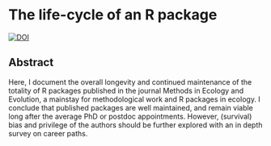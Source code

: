 # The life-cycle of an R package

[![DOI](https://zenodo.org/badge/DOI/10.5281/zenodo.7689571.svg)](https://doi.org/10.5281/zenodo.7689571)

## Abstract

Here, I document the overall longevity and continued maintenance of the totality of R 
packages published in the journal Methods in Ecology and Evolution, a mainstay for 
methodological work and R packages in ecology. I conclude that published packages are well 
maintained, and remain viable long after the average PhD or postdoc appointments. 
However, (survival) bias and privilege of the authors should be further explored with an in 
depth survey on career paths.
